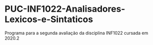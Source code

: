 # PUC-INF1022-Analisadores-Lexicos-e-Sintaticos
Programa para a segunda avaliação da disciplina INF1022 cursada em 2020.2
